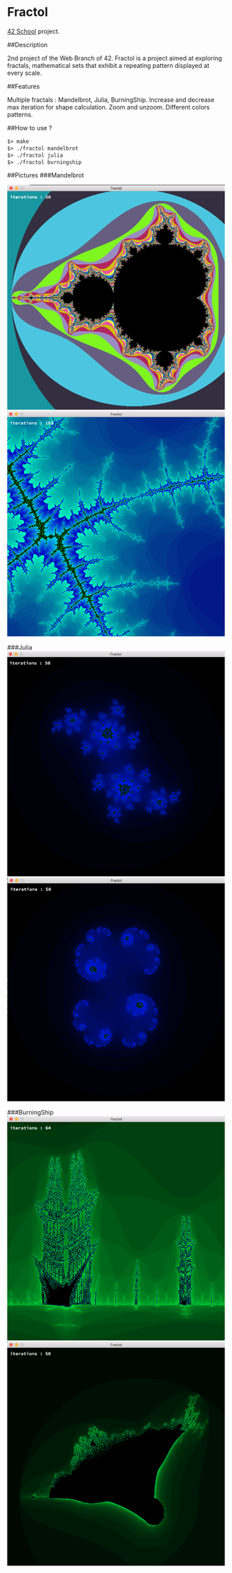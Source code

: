 # Fractol
[42 School](https://www.42.fr/) project.

##Description

2nd project of the Web Branch of 42.
Fractol is a project aimed at exploring fractals, mathematical sets that exhibit a repeating pattern displayed at every scale.

##Features

Multiple fractals : Mandelbrot, Julia, BurningShip.
Increase and decrease max iteration for shape calculation.
Zoom and unzoom.
Different colors patterns.

##How to use ?

```
$> make
$> ./fractol mandelbrot
$> ./fractol julia
$> ./fractol burningship
```

##Pictures
###Mandelbrot

![alt tag](https://raw.githubusercontent.com/GlThibault/pics/master/fractol_mandelbrot.png)
![alt tag](https://raw.githubusercontent.com/GlThibault/pics/master/fractol_mandelbrot2.png)

###Julia
![alt tag](https://raw.githubusercontent.com/GlThibault/pics/master/fractol_julia.png)
![alt tag](https://raw.githubusercontent.com/GlThibault/pics/master/fractol_julia2.png)

###BurningShip
![alt tag](https://raw.githubusercontent.com/GlThibault/pics/master/fractol_burningship.png)
![alt tag](https://raw.githubusercontent.com/GlThibault/pics/master/fractol_burningship2.png)
